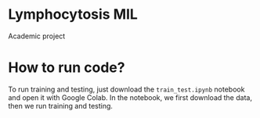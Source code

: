 # Lymphocytosis MIL
Academic project

# How to run code?
To run training and testing, just download the `train_test.ipynb` notebook and open it with Google Colab. In the notebook, we first download the data, then we run training and testing.
